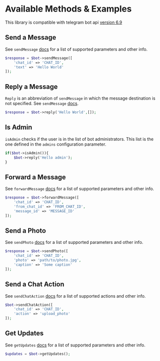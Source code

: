 # Available Methods & Examples


This library is compatible with telegram bot api [version 6.9](https://core.telegram.org/bots/api-changelog#september-22-2023)



## Send a Message

See `sendMessage` [docs](https://core.telegram.org/bots/api#sendmessage) for a list of supported parameters and other info.

```php
$response = $bot->sendMessage([
    'chat_id' => 'CHAT_ID',
    'text' => 'Hello World'
]);
```


## Reply a Message

`Reply` is an abbreviation of `sendMessage` in which the message destination is not specified.
See `sendMessage` [docs](https://github.com/alexsandrov16/xbot/blob/main/doc/example.md#send-a-message).

```php
$response = $bot->reply('Hello World',[]);
```


## Is Admin

`isAdmin` checks if the user is in the list of bot administrators. This list is the one defined in the `admins` configuration parameter.

```php
if($bot->isAdmin()){
    $bot->reply('Hello admin');
}
```


## Forward a Message

See `forwardMessage` [docs](https://core.telegram.org/bots/api#forwardmessage) for a list of supported parameters and other info.

```php
$response = $bot->forwardMessage([
    'chat_id' => 'CHAT_ID',
    'from_chat_id' => 'FROM_CHAT_ID',
    'message_id' => 'MESSAGE_ID'
]);
```


## Send a Photo

See `sendPhoto` [docs](https://core.telegram.org/bots/api#sendphoto) for a list of supported parameters and other info.

```php
$response = $bot->sendPhoto([
	'chat_id' => 'CHAT_ID',
	'photo' => 'path/to/photo.jpg',
	'caption' => 'Some caption'
]);
```


## Send a Chat Action

See `sendChatAction` [docs](https://core.telegram.org/bots/api#sendchataction) for a list of supported actions and other info.

```php
$bot->sendChatAction([
	'chat_id' => 'CHAT_ID',
	'action' => 'upload_photo'
]);
```


## Get Updates

See `getUpdates` [docs](https://core.telegram.org/bots/api#getupdates) for a list of supported parameters and other info.

```php
$updates = $bot->getUpdates();
```
